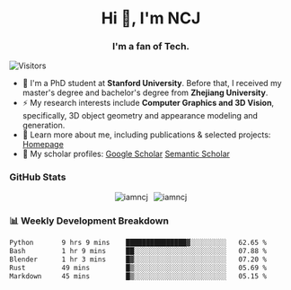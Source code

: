 <h1 align="center">Hi 👋, I'm NCJ</h1>
<h3 align="center">I'm a fan of Tech.</h3>

![Visitors](https://visitor-badge.laobi.icu/badge?page_id=iamNCJ)

- 🌱 I'm a PhD student at **Stanford University**. Before that, I received my master's degree and bachelor's degree from **Zhejiang University**.
- ⚡ My research interests include **Computer Graphics and 3D Vision**, specifically, 3D object geometry and appearance modeling and generation.
- 🚀 Learn more about me, including publications & selected projects: [Homepage](https://www.chong-zeng.com)
- 📖 My scholar profiles: [Google Scholar](https://scholar.google.com/citations?user=4dID7zIAAAAJ) [Semantic Scholar](https://www.semanticscholar.org/author/Chong-Zeng/2223946708)

</p>

<h3 align="left">GitHub Stats</h3>

<div style="display: flex; gap: 10px; justify-content: center; align-items: center;">
  <img src="https://github-readme-stats.vercel.app/api?username=iamncj&show_icons=true&locale=en" alt="iamncj" />
  <img src="https://github-readme-streak-stats-omega-eight.vercel.app/?user=iamncj&card_width=467" alt="iamncj" />
</div>

<h3 align="left">📊 Weekly Development Breakdown</h3>

<!--START_SECTION:waka-->

```txt
Python       9 hrs 9 mins    ███████████████▓░░░░░░░░░   62.65 %
Bash         1 hr 9 mins     ██░░░░░░░░░░░░░░░░░░░░░░░   07.88 %
Blender      1 hr 3 mins     █▓░░░░░░░░░░░░░░░░░░░░░░░   07.20 %
Rust         49 mins         █▒░░░░░░░░░░░░░░░░░░░░░░░   05.69 %
Markdown     45 mins         █▒░░░░░░░░░░░░░░░░░░░░░░░   05.15 %
```

<!--END_SECTION:waka-->
